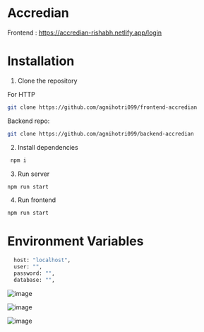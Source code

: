 # Accredian

Frontend : https://accredian-rishabh.netlify.app/login

# Installation

1. Clone the repository

For HTTP

```sh
git clone https://github.com/agnihotri099/frontend-accredian
```

Backend repo:

```sh
git clone https://github.com/agnihotri099/backend-accredian
```

2. Install dependencies

```sh
 npm i
```

3. Run server

```sh
npm run start
```

4. Run frontend

```sh
npm run start
```

# Environment Variables

```sh
  host: "localhost",
  user: "",
  password: "",
  database: "",
```

![image](https://github.com/agnihotri099/frontend-accredian/assets/85986348/c4988b9f-7aeb-406a-9757-90af7291daed)

![image](https://github.com/agnihotri099/frontend-accredian/assets/85986348/a7722a64-cd03-4a73-918a-d52ac9d6ba17)

![image](https://github.com/agnihotri099/frontend-accredian/assets/85986348/3330a61f-ab08-48cc-85e9-0a045c08b1dc)

